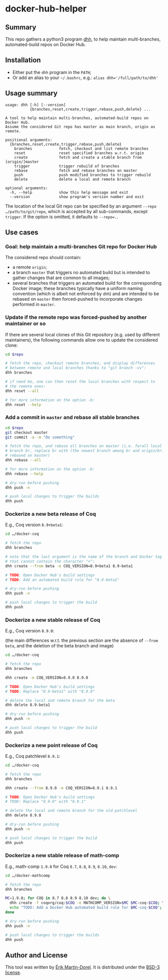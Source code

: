 # docker-hub-helper

## Summary

This repo gathers a python3 program [dhh](./dhh),
to help maintain multi-branches, automated-build repos on Docker Hub.

## Installation

* Either put the `dhh` program in the `PATH`;
* Or add an alias to your `~/.bashrc`, e.g.: `alias dhh='/full/path/to/dhh'`

## Usage summary

```
usage: dhh [-h] [--version]
           {branches,reset,create,trigger,rebase,push,delete} ...

A tool to help maintain multi-branches, automated-build repos on Docker Hub.
Assume the considered Git repo has master as main branch, origin as remote.

positional arguments:
  {branches,reset,create,trigger,rebase,push,delete}
    branches            fetch, checkout and list remote branches
    reset               reset specified branches w.r.t. origin
    create              fetch and create a stable branch from [origin/]master
    trigger             trigger rebuild of branches
    rebase              fetch and rebase branches on master
    push                push modified branches to trigger rebuild
    delete              delete a local and remote branch

optional arguments:
  -h, --help            show this help message and exit
  --version             show program's version number and exit
```

The location of the local Git repo can be specified by an argument
`--repo …/path/to/git/repo`, which is accepted by all sub-commands,
except `trigger`. If the option is omitted, it defaults to `--repo=.`.

## Use cases

### Goal: help maintain a multi-branches Git repo for Docker Hub

The considered repo should contain:

* a remote `origin`;
* a branch `master` that triggers no automated build but is intended
  to gather changes that are common to all images;
* several branches that triggers an automated build for the
  corresponding Docker image; these branches typically have a uniform
  naming convention (which is albeit not enforced by `dhh`) and are
  intended to be rebased on `master` then forced-pushed to incorporate
  changes performed in `master`.

### Update if the remote repo was forced-pushed by another maintainer or so

If there are several local clones of this Git repository (e.g. used by
different maintainers), the following commands allow one to update the
considered clone:

```bash
cd $repo

# fetch the repo, checkout remote branches, and display differences
# between remote and local branches thanks to "git branch -vv":
dhh branches

# if need be, one can then reset the local branches with respect to
# the remote ones:
dhh reset --all

# for more information on the option -b:
dhh reset --help
```

### Add a commit in `master` and rebase all stable branches

```bash
cd $repo
git checkout master
git commit -a -m "Do something"

# fetch the repo, and rebase all branches on master (i.e. forall local
# branch br, replace br with (the newest branch among br and origin/br)
# rebased on master)
dhh rebase --all

# for more information on the option -b:
dhh rebase --help

# dry-run before pushing
dhh push -n

# push local changes to trigger the builds
dhh push
```

### Dockerize a new beta release of Coq

E.g., Coq version `8.9+beta1`:

```bash
cd …/docker-coq

# fetch the repo
dhh branches

# note that the last argument is the name of the branch and Docker tag
# that cannot contain the character "+":
dhh create --from beta -e COQ_VERSION=8.9+beta1 8.9-beta1

# TODO: Open Docker Hub's build settings
# TODO: Add an automated build rule for "8.9-beta1"

# dry-run before pushing
dhh push -n

# push local changes to trigger the build
dhh push
```

### Dockerize a new stable release of Coq

E.g., Coq version `8.9.0`:

(the main differences w.r.t. the previous section are the absence of
`--from beta`, and the deletion of the beta branch and image)

```bash
cd …/docker-coq

# fetch the repo
dhh branches

dhh create -e COQ_VERSION=8.9.0 8.9.0

# TODO: Open Docker Hub's build settings
# TODO: Replace "8.9-beta1" with "8.9.0"

# delete the local and remote branch for the beta
dhh delete 8.9-beta1

# dry-run before pushing
dhh push -n

# push local changes to trigger the build
dhh push
```

### Dockerize a new point release of Coq

E.g., Coq patchlevel `8.9.1`:

```bash
cd …/docker-coq

# fetch the repo
dhh branches

dhh create --from 8.9.0 -e COQ_VERSION=8.9.1 8.9.1

# TODO: Open Docker Hub's build settings
# TOOD: Replace "8.9.0" with "8.9.1"

# delete the local and remote branch for the old patchlevel
dhh delete 8.9.0

# dry-run before pushing
dhh push -n

# push local changes to trigger the build
dhh push
```

### Dockerize a new stable release of math-comp

E.g., math-comp `1.9.0` for Coq `8.7`, `8.8`, `8.9`, `8.10`, `dev`:

```bash
cd …/docker-mathcomp

# fetch the repo
dhh branches

MC=1.9.0; for COQ in 8.7 8.8 8.9 8.10 dev; do \
  dhh create -f coqorg/coq:$COQ -e MATHCOMP_VERSION=$MC $MC-coq-$COQ; \
  echo "TODO: Add a Docker Hub automated build rule for $MC-coq-$COQ"; \
done

# dry-run before pushing
dhh push -n

# push local changes to trigger the builds
dhh push
```

## Author and License

This tool was written by [Érik Martin-Dorel](https://github.com/erikmd).
It is distributed under the
[BSD-3 license](https://opensource.org/licenses/BSD-3-Clause).
